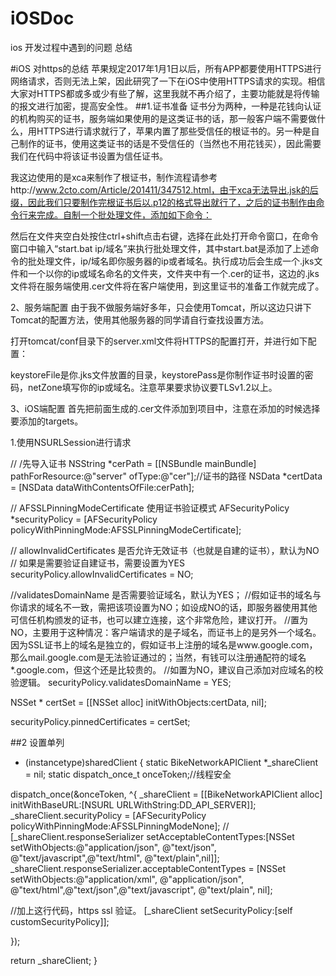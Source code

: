 # iOSDoc
ios 开发过程中遇到的问题
总结


#iOS 对https的总结
苹果规定2017年1月1日以后，所有APP都要使用HTTPS进行网络请求，否则无法上架，因此研究了一下在iOS中使用HTTPS请求的实现。相信大家对HTTPS都或多或少有些了解，这里我就不再介绍了，主要功能就是将传输的报文进行加密，提高安全性。
##1.证书准备
证书分为两种，一种是花钱向认证的机构购买的证书，服务端如果使用的是这类证书的话，那一般客户端不需要做什么，用HTTPS进行请求就行了，苹果内置了那些受信任的根证书的。另一种是自己制作的证书，使用这类证书的话是不受信任的（当然也不用花钱买），因此需要我们在代码中将该证书设置为信任证书。

我这边使用的是xca来制作了根证书，制作流程请参考http://www.2cto.com/Article/201411/347512.html，由于xca无法导出.jsk的后缀，因此我们只要制作完根证书后以.p12的格式导出就行了，之后的证书制作由命令行来完成。自制一个批处理文件，添加如下命令：

然后在文件夹空白处按住ctrl+shift点击右键，选择在此处打开命令窗口，在命令窗口中输入“start.bat ip/域名”来执行批处理文件，其中start.bat是添加了上述命令的批处理文件，ip/域名即你服务器的ip或者域名。执行成功后会生成一个.jks文件和一个以你的ip或域名命名的文件夹，文件夹中有一个.cer的证书，这边的.jks文件将在服务端使用.cer文件将在客户端使用，到这里证书的准备工作就完成了。

2、服务端配置
由于我不做服务端好多年，只会使用Tomcat，所以这边只讲下Tomcat的配置方法，使用其他服务器的同学请自行查找设置方法。

打开tomcat/conf目录下的server.xml文件将HTTPS的配置打开，并进行如下配置：


keystoreFile是你.jks文件放置的目录，keystorePass是你制作证书时设置的密码，netZone填写你的ip或域名。注意苹果要求协议要TLSv1.2以上。

3、iOS端配置
首先把前面生成的.cer文件添加到项目中，注意在添加的时候选择要添加的targets。

1.使用NSURLSession进行请求

// /先导入证书
NSString *cerPath = [[NSBundle mainBundle] pathForResource:@"server" ofType:@"cer"];//证书的路径
NSData *certData = [NSData dataWithContentsOfFile:cerPath];

// AFSSLPinningModeCertificate 使用证书验证模式
AFSecurityPolicy *securityPolicy = [AFSecurityPolicy policyWithPinningMode:AFSSLPinningModeCertificate];

// allowInvalidCertificates 是否允许无效证书（也就是自建的证书），默认为NO
// 如果是需要验证自建证书，需要设置为YES
securityPolicy.allowInvalidCertificates = NO;

//validatesDomainName 是否需要验证域名，默认为YES；
//假如证书的域名与你请求的域名不一致，需把该项设置为NO；如设成NO的话，即服务器使用其他可信任机构颁发的证书，也可以建立连接，这个非常危险，建议打开。
//置为NO，主要用于这种情况：客户端请求的是子域名，而证书上的是另外一个域名。因为SSL证书上的域名是独立的，假如证书上注册的域名是www.google.com，那么mail.google.com是无法验证通过的；当然，有钱可以注册通配符的域名*.google.com，但这个还是比较贵的。
//如置为NO，建议自己添加对应域名的校验逻辑。
securityPolicy.validatesDomainName = YES;

NSSet * certSet = [[NSSet alloc] initWithObjects:certData, nil];

securityPolicy.pinnedCertificates = certSet;

##2 设置单列
+ (instancetype)sharedClient
{
static BikeNetworkAPIClient *_shareClient = nil;
static dispatch_once_t onceToken;//线程安全

dispatch_once(&onceToken, ^{
_shareClient = [[BikeNetworkAPIClient alloc] initWithBaseURL:[NSURL URLWithString:DD_API_SERVER]];
_shareClient.securityPolicy = [AFSecurityPolicy policyWithPinningMode:AFSSLPinningModeNone];
//        [_shareClient.responseSerializer setAcceptableContentTypes:[NSSet setWithObjects:@"application/json", @"text/json", @"text/javascript",@"text/html", @"text/plain",nil]];
_shareClient.responseSerializer.acceptableContentTypes = [NSSet setWithObjects:@"application/xml", @"application/json", @"text/html",@"text/json",@"text/javascript", @"text/plain", nil];

//加上这行代码，https ssl 验证。
[_shareClient setSecurityPolicy:[self customSecurityPolicy]];

});

return _shareClient;
}
